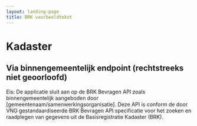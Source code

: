 ```yaml
---
layout: landing-page
title: BRK voorbeeldtekst
---
```

# Kadaster

## Via binnengemeentelijk endpoint (rechtstreeks niet geoorloofd)
Eis: De applicatie sluit aan op de BRK Bevragen API zoals binnengemeentelijk aangeboden door [gemeentenaam/samenwerkingsorganisatie]. Deze API is conform de door VNG gestandaardiseerde BRK Bevragen API specificatie voor het zoeken en raadplegen van gegevens uit de Basisregistratie Kadaster (BRK). 
